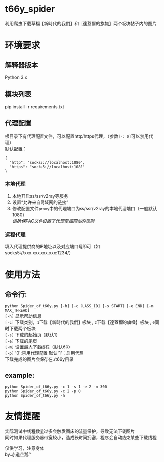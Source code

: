 # t66y_spider
利用爬虫下载草榴【新時代的我們】和【達蓋爾的旗幟】两个板块帖子内的图片 
# 环境要求
## 解释器版本
Python 3.x
## 模块列表
pip install -r requirements.txt
## 代理配置
根目录下有代理配置文件，可以配置http/https代理，（参数```[-p 0]```可以禁用代理）<br>
默认配置：
```
{
  "http": "socks5://localhost:1080",
  "https": "socks5://localhost:1080"
}
```
### 本地代理
1. 本地开启ss/ssr/v2ray等服务<br>
2. 设置“允许来自局域网的链接”<br>
3. 修改配置文件```proxy```中的代理端口为ss/ssr/v2ray的本地代理端口（一般默认1080）<br>
*请确保PAC文件设置了代理草榴网站的规则*
### 远程代理
填入代理提供商的IP地址以及对应端口号即可（如socks5://xxx.xxx.xxx.xxx:1234/）
# 使用方法
## 命令行:<br>
```python Spider_of_t66y.py [-h] [-c CLASS_ID] [-s START] [-e END] [-m MAX_THREAD]```<br>
```[-h]``` 显示帮助信息<br>
```[-c]``` 下载类别，```1```下载【新時代的我們】板块 , ```2```下载【達蓋爾的旗幟】板块 , ```0```同时下载两个板块<br>
```[-s]``` 下载的起始页（默认1）<br>
```[-e]``` 下载的尾页<br>
```[-m]``` 设置最大下载线程（默认60）<br>
```[-p]``` '0':禁用代理配置  默认'1'：启用代理 <br>
下载完成的图片会保存在./t66y目录
## example:<br>
```python Spider_of_t66y.py -c 1 -s 1 -e 2 -m 300```<br>
```python Spider_of_t66y.py -c 2 -p 0```<br>
```python Spider_of_t66y.py -h```<br>
# 友情提醒
实际测试中线程数量过多会触发图床的流量保护，导致无法下载图片<br>
同时如果代理服务器带宽较小，造成长时间拥塞，程序会自动结束某些下载线程<br>

仅供学习，注意身体<br>by.赤道企鹅™
